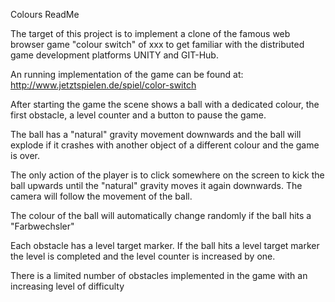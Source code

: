 Colours ReadMe

The target of this project is to implement a clone of the famous web browser game "colour switch" of xxx to get familiar with the distributed game development platforms UNITY and GIT-Hub.

An running implementation of the game can be found at: http://www.jetztspielen.de/spiel/color-switch

After starting the game the scene shows a ball with a dedicated colour, the first obstacle, a level counter and a button to pause the game.

The ball has a "natural" gravity movement downwards and the ball will explode if it crashes with another object of a different colour and the game is over.

The only action of the player is to click somewhere on the screen to kick the ball upwards until the "natural" gravity moves it again downwards. The camera will follow the movement of the ball.

The colour of the ball will automatically change randomly if the ball hits a "Farbwechsler"

Each obstacle has a level target marker. If the ball hits a level target marker the level is completed and the level counter is increased by one.

There is a limited number of obstacles implemented in the game with an increasing level of difficulty
